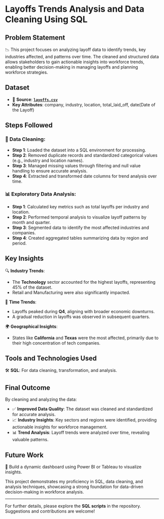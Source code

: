 # Layoffs Trends Analysis and Data Cleaning Using SQL

## Problem Statement
📉 This project focuses on analyzing layoff data to identify trends, key industries affected, and patterns over time. The cleaned and structured data allows stakeholders to gain actionable insights into workforce trends, enabling better decision-making in managing layoffs and planning workforce strategies.

## Dataset

- 📁 **Source**: [**`layoffs.csv`**](https://github.com/RamyaHarika-Dadi/World_layoffs-DataCleaning-SQL/blob/main/layoffs.csv)
- **Key Attributes**: company, industry, location, total_laid_off, date(Date of the Layoff)  


## Steps Followed

### 🔄 Data Cleaning:
- **Step 1**: Loaded the dataset into a SQL environment for processing.
- **Step 2**: Removed duplicate records and standardized categorical values (e.g., industry and location names).
- **Step 3**: Managed missing values through filtering and null value handling to ensure accurate analysis.
- **Step 4**: Extracted and transformed date columns for trend analysis over time.

### 📊 Exploratory Data Analysis:
- **Step 1**: Calculated key metrics such as total layoffs per industry and location.
- **Step 2**: Performed temporal analysis to visualize layoff patterns by month and quarter.
- **Step 3**: Segmented data to identify the most affected industries and companies.
- **Step 4**: Created aggregated tables summarizing data by region and period.





## Key Insights
🔍 **Industry Trends**:
   - The **Technology** sector accounted for the highest layoffs, representing 45% of the dataset.  
   - Retail and Manufacturing were also significantly impacted.

📅 **Time Trends**:
- Layoffs peaked during **Q4**, aligning with broader economic downturns.
- A gradual reduction in layoffs was observed in subsequent quarters.

🌍 **Geographical Insights**:
   - States like **California** and **Texas** were the most affected, primarily due to their high concentration of tech companies.



## Tools and Technologies Used
🛠️ **SQL**: For data cleaning, transformation, and analysis.  









## Final Outcome
By cleaning and analyzing the data:
- ✅ **Improved Data Quality**: The dataset was cleaned and standardized for accurate analysis.
- 📈 **Industry Insights**: Key sectors and regions were identified, providing actionable insights for workforce management.
- 📊 **Trend Analysis**: Layoff trends were analyzed over time, revealing valuable patterns.


## Future Work
🚀 Build a dynamic dashboard using Power BI or Tableau to visualize insights.





This project demonstrates my proficiency in SQL, data cleaning, and analysis techniques, showcasing a strong foundation for data-driven decision-making in workforce analysis.

----
For further details, please explore the **SQL scripts** in the repository. Suggestions and contributions are welcome!
